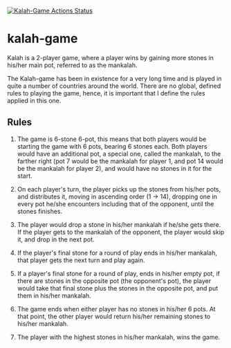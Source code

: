 [![Kalah-Game Actions Status](https://github.com/morlimoore/kalah-game/workflows/Kalah-Game/badge.svg)](https://github.com/morlimoore/kalah-game/actions)

# kalah-game

Kalah is a 2-player game, where a player wins by gaining more stones in his/her main pot, referred to as the mankalah.

The Kalah-game has been in existence for a very long time and is played in quite a number of countries around the world.
There are no global, defined rules to playing the game, hence, it is important that I define the rules applied in this one.

## Rules

1. The game is 6-stone 6-pot, this means that both players would be starting the game with 6 pots, bearing 6 
   stones each.
   Both players would have an additional pot, a special one, called the mankalah, to the farther right 
   (pot 7 would be the mankalah for player 1, and pot 14 would be the mankalah for player 2), and would have no 
   stones in it for the start.


2. On each player's turn, the player picks up the stones from his/her pots, and distributes it, moving in 
   ascending order (1 -> 14), dropping one in every pot he/she encounters including that of the opponent, until the
   stones finishes.
   

3. The player would drop a stone in his/her mankalah if he/she gets there. If the player gets to the mankalah of the
   opponent, the player would skip it, and drop in the next pot.


4. If the player's final stone for a round of play ends in his/her mankalah, that player gets the next turn and play 
   again.
   

5. If a player's final stone for a round of play, ends in his/her empty pot, if there are stones in the opposite pot 
   (the opponent's pot), the player would take that final stone plus the stones in the opposite pot, and put them 
   in his/her mankalah.
   

6. The game ends when either player has no stones in his/her 6 pots. At that point, the other player would return 
   his/her remaining stones to his/her mankalah.


7. The player with the highest stones in his/her mankalah, wins the game.